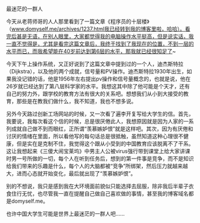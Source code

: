 最迷茫的一群人

今天从老蒋师哥的人人那里看到了一篇文章《程序员的十层楼》（www.domyself.me/archives/1237.html我已经转到我的博客里啦，哈哈）。看完后甚是无语，在别人眼里，大家都觉得我的电脑操作水平挺高，但是说实话，我一直不觉得是，尤其是看完这篇文章后，我终于找到了我现在的位置，不到一层的水平而已，而我希望能在40岁前达到第6层的水平，那我就已经很知足了~

今天下午上操作系统，又正好说到了这篇文章中提到过的一个人，迪杰斯特拉（Dijkstra），以及他的两个成就，信号量和PV操作。迪杰斯特拉1930年出生，如果我没记错的话，他是1956年左右提出pv操作和信号量概念的，也就是说，他在26岁就已经达到了第八层科学家的水平。我想这其中除了他可能是个天才，还有自己的努力外，跟学校的教育方法有很大的关系吧。想想我们从小到大接受的教育，那些是在教我们做什么，我不知道，我也不想多说。

另外今天路过创新工场网站的时候，又一次看了遍李开复写给大学生的信。首先，我要说，我每次看这个信的时候，总是很厌倦此人，我想原因就是因为人家的一系列成就自己做不到而眼红，正所谓“羡慕嫉妒恨”就是这样吧。其次，因为有厌倦和讨厌的情绪在里面，所以看他写的每句话总是很抵触，虽然知道这种心理很不健康，但是实在是克制不住，我觉得这个跟从小受到的中国教育应该脱离不了干系。这让我想起来《三傻大闹宝莱坞》中男主人公被virus强行带到课堂上给大家讲课时男一号所做的一切，每个人在听到任务后，想到的第一件事是竞争，而不是知识给我们带来的乐趣是什么，每个人的大脑都被“竞争”所绑架，然后压力就越来越大，进而心态就开始变化，最后就出现了“羡慕嫉妒恨”。

别的不想说，我只是感到我在大环境面前貌似只能选择去屈服，除非我后半辈子衣食住行无忧，也尽管我一直在提醒自己做自己喜欢做的事情，甚至我的博客域名都是domyself.me。

也许中国大学生可能是世界上最迷茫的一群人吧……

